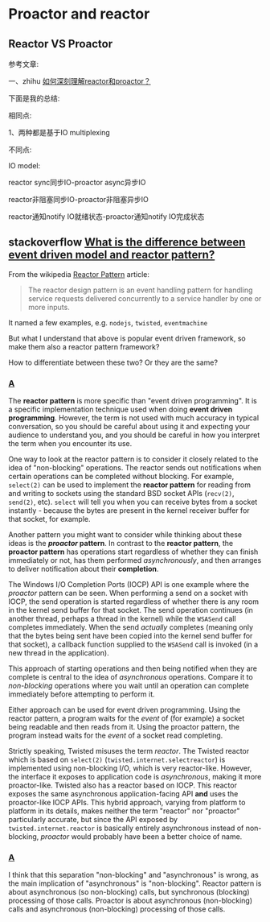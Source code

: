 # Proactor and reactor

## Reactor VS Proactor 

参考文章:

一、zhihu [如何深刻理解reactor和proactor？](https://www.zhihu.com/question/26943938)

下面是我的总结:

相同点: 

1、两种都是基于IO multiplexing

不同点:

IO model: 

reactor sync同步IO-proactor async异步IO

reactor非阻塞同步IO-proactor非阻塞异步IO

reactor通知notify IO就绪状态-proactor通知notify IO完成状态



## stackoverflow [What is the difference between event driven model and reactor pattern? ](https://stackoverflow.com/questions/9138294/what-is-the-difference-between-event-driven-model-and-reactor-pattern)

From the wikipedia [Reactor Pattern](http://en.wikipedia.org/wiki/Reactor_pattern) article:

> The reactor design pattern is an event handling pattern for handling service requests delivered concurrently to a service handler by one or more inputs.

It named a few examples, e.g. `nodejs`, `twisted`, `eventmachine`

But what I understand that above is popular event driven framework, so make them also a reactor pattern framework?

How to differentiate between these two? Or they are the same?

### [A](https://stackoverflow.com/a/9143390)

The **reactor pattern** is more specific than "event driven programming". It is a specific implementation technique used when doing **event driven programming**. However, the term is not used with much accuracy in typical conversation, so you should be careful about using it and expecting your audience to understand you, and you should be careful in how you interpret the term when you encounter its use.

One way to look at the reactor pattern is to consider it closely related to the idea of "non-blocking" operations. The reactor sends out notifications when certain operations can be completed without blocking. For example, `select(2)` can be used to implement the **reactor pattern** for reading from and writing to sockets using the standard BSD socket APIs (`recv(2)`, `send(2)`, etc). `select` will tell you when you can receive bytes from a socket instantly - because the bytes are present in the kernel receiver buffer for that socket, for example.

Another pattern you might want to consider while thinking about these ideas is the ***proactor* pattern**. In contrast to the **reactor pattern**, the **proactor pattern** has operations start regardless of whether they can finish immediately or not, has them performed *asynchronously*, and then arranges to deliver notification about their **completion**.

The Windows I/O Completion Ports (IOCP) API is one example where the *proactor* pattern can be seen. When performing a send on a socket with IOCP, the send operation is started regardless of whether there is any room in the kernel send buffer for that socket. The send operation continues (in another thread, perhaps a thread in the kernel) while the `WSASend` call completes immediately. When the send *actually* completes (meaning only that the bytes being sent have been copied into the kernel send buffer for that socket), a callback function supplied to the `WSASend` call is invoked (in a new thread in the application).

This approach of starting operations and then being notified when they are complete is central to the idea of *asynchronous* operations. Compare it to *non-blocking* operations where you wait until an operation can complete immediately before attempting to perform it.

Either approach can be used for event driven programming. Using the reactor pattern, a program waits for the *event* of (for example) a socket being readable and then reads from it. Using the proactor pattern, the program instead waits for the *event* of a socket read completing.

Strictly speaking, Twisted misuses the term *reactor*. The Twisted reactor which is based on `select(2)` (`twisted.internet.selectreactor`) is implemented using non-blocking I/O, which is very reactor-like. However, the interface it exposes to application code is *asynchronous*, making it more proactor-like. Twisted also has a reactor based on IOCP. This reactor exposes the same asynchronous application-facing API **and** uses the proactor-like IOCP APIs. This hybrid approach, varying from platform to platform in its details, makes neither the term "reactor" nor "proactor" particularly accurate, but since the API exposed by `twisted.internet.reactor` is basically entirely asynchronous instead of non-blocking, *proactor* would probably have been a better choice of name.



### [A](https://stackoverflow.com/a/38971145)

I think that this separation "non-blocking" and "asynchronous" is wrong, as the main implication of "asynchronous" is "non-blocking". Reactor pattern is about asynchronous (so non-blocking) calls, but synchronous (blocking) processing of those calls. Proactor is about asynchronous (non-blocking) calls and asynchronous (non-blocking) processing of those calls.
